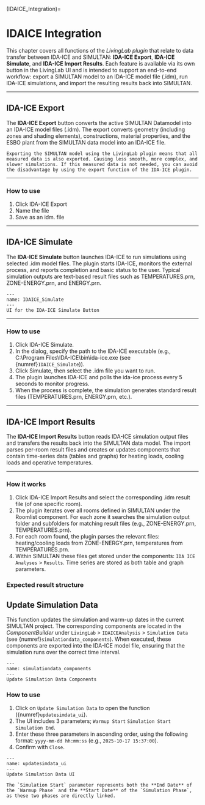 (IDAICE_Integration)=

<!-- Update Simultation Data hinzufügen!-->

# IDAICE Integration

This chapter covers all functions of the *LivingLab plugin* that relate to data transfer between IDA-ICE and SIMULTAN: **IDA-ICE Export**, **IDA-ICE Simulate**, and **IDA-ICE Import Results**. Each feature is available via its own button in the LivingLab UI and is intended to support an end-to-end workflow: export a SIMULTAN model to an IDA-ICE model file (.idm), run IDA-ICE simulations, and import the resulting results back into SIMULTAN.

---

## IDA-ICE Export

The **IDA-ICE Export** button converts the active SIMULTAN Datamodel into an IDA-ICE model files (.idm). The export converts geometry (including zones and shading elements), constructions, material properties, and the ESBO plant  from the SIMULTAN data model into an IDA-ICE file.

```{Note}
Exporting the SIMULTAN model using the LivingLab plugin means that all measured data is also exported. Causing less smooth, more complex, and slower simulations. If this measured data is not needed, you can avoid the disadvantage by using the export function of the IDA-ICE plugin. 
```

---

### How to use

1. Click IDA-ICE Export
2. Name the file
3. Save as an idm. file

<!-- Eventuell rausgeben da es überflüssig ist, selbsterklärend!-->

---

## IDA-ICE Simulate

The **IDA-ICE Simulate** button launches IDA-ICE to run simulations using selected .idm model files. The plugin starts IDA-ICE, monitors the external process, and reports completion and basic status to the user. Typical simulation outputs are text-based result files such as TEMPERATURES.prn, ZONE-ENERGY.prn, and ENERGY.prn.

```{figure} img/IDAICE_Simulate.png
---
name: IDAICE_Simulate
---
UI for the IDA-ICE Simulate Button
```
---

### How to use

1. Click IDA-ICE Simulate.
2. In the dialog, specify the path to the IDA-ICE executable (e.g., C:\Program Files\IDA-ICE\bin\ida-ice.exe (see {numref}`IDAICE_Simulate`)).
3. Click Simulate, then select the .idm file you want to run.
4. The plugin launches IDA-ICE and polls the ida-ice process every 5 seconds to monitor progress.
5. When the process is complete, the simulation generates standard result files (TEMPERATURES.prn, ENERGY.prn, etc.).

<!-- Bild von ausgegeben Dateien!-->


---

## IDA-ICE Import Results

The **IDA-ICE Import Results** button reads IDA-ICE simulation output files and transfers the results back into the SIMULTAN data model. The import parses per-room result files and creates or updates components that contain time-series data (tables and graphs) for heating loads, cooling loads and operative temperatures.

---

### How it works

1. Click IDA-ICE Import Results and select the corresponding .idm result file (of one specific room).
2. The plugin iterates over all rooms defined in SIMULTAN under the Roomlist component. For each zone it searches the simulation output folder and subfolders for matching result files (e.g., ZONE-ENERGY.prn, TEMPERATURES.prn).
3. For each room found, the plugin parses the relevant files: heating/cooling loads from ZONE-ENERGY.prn, temperatures from TEMPERATURES.prn. 
4. Within SIMULTAN these files get stored under the components: `IDA ICE Analyses` > `Results`. Time series are stored as both table and graph parameters.

### Expected result structure

<!-- Verweis auf ergebnisse, und alles was dabei wichtig ist!-->
<!-- If there are results, then those get imported under the IDA ICE Analysis/Results component. Also, you can see the new Tables and Graphs added under the Value Fields tab in Simultan. -->


## Update Simulation Data

This function updates the simulation and warm-up dates in the current SIMULTAN project.
The corresponding components are located in the *ComponentBuilder* under `LivingLab` > `IDAICEAnalysis` > `Simulation Data` (see {numref}`simulationdata_components`).
When executed, these components are exported into the IDA-ICE model file, ensuring that the simulation runs over the correct time interval.

```{figure} img/simulationdata_components.png
---
name: simulationdata_components
---
Update Simulation Data Components
```

###  How to use

1. Click on `Update Simulation Data` to open the function ({numref}`updatesimdata_ui`).
2. The UI includes 3 parameters; `Warmup Start` `Simulation Start` `Simulation End`.
3. Enter these three parameters in ascending order, using the following format: `yyyy-mm-dd hh:mm:ss` (e.g., `2025-10-17 15:37:00`).
4. Confirm with `Close`.

```{figure} img/updatesimdata_ui.png
---
name: updatesimdata_ui
---
Update Simulation Data UI
```

```{note}
The `Simulation Start` parameter represents both the **End Date** of the `Warmup Phase` and the **Start Date** of the `Simulation Phase`, as these two phases are directly linked.
``` 